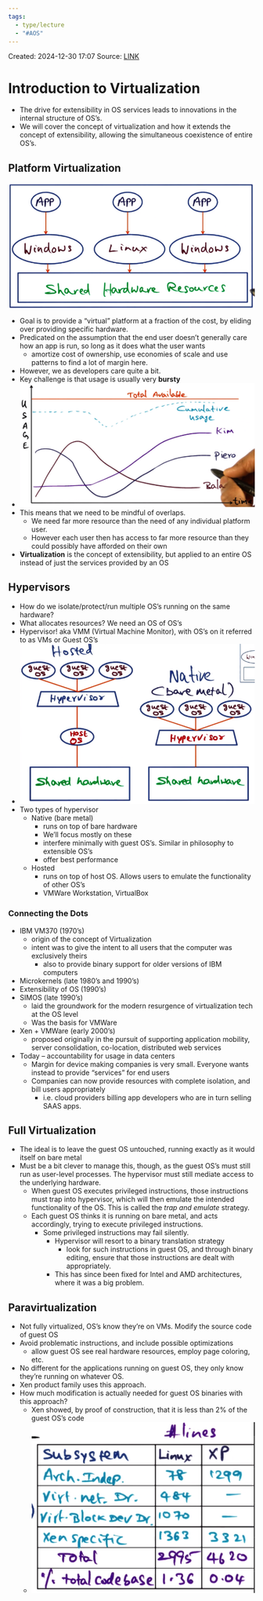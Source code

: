 ```yaml
---
tags:
  - type/lecture
  - "#AOS"
---
```

Created: 2024-12-30 17:07
Source: [LINK](https://andrewrepp.com/aos_lec_L03)

# Introduction to Virtualization

- The drive for extensibility in OS services leads to innovations in the internal structure of OS’s.
- We will cover the concept of virtualization and how it extends the concept of extensibility, allowing the simultaneous coexistence of entire OS’s.

## Platform Virtualization
![](/img/L03a_platform_virtualization.png)
- Goal is to provide a “virtual” platform at a fraction of the cost, by eliding over providing specific hardware.
- Predicated on the assumption that the end user doesn’t generally care how an app is run, so long as it does what the user wants
    - amortize cost of ownership, use economies of scale and use patterns to find a lot of margin here.
- However, we as developers care quite a bit.
- Key challenge is that usage is usually very **bursty**
- ![](/img/L03a_platform_virtualization_2.png)
- This means that we need to be mindful of overlaps.
    - We need far more resource than the need of any individual platform user.
    - However each user then has access to far more resource than they could possibly have afforded on their own
- **Virtualization** is the concept of extensibility, but applied to an entire OS instead of just the services provided by an OS
## Hypervisors

- How do we isolate/protect/run multiple OS’s running on the same hardware?
- What allocates resources? We need an OS of OS’s
- Hypervisor! aka VMM (Virtual Machine Monitor), with OS’s on it referred to as VMs or Guest OS’s
- ![](/img/L03a_hypervisors.png)
- Two types of hypervisor
    - Native (bare metal)
        - runs on top of bare hardware
        - We’ll focus mostly on these
        - interfere minimally with guest OS’s. Similar in philosophy to extensible OS’s
        - offer best performance
    - Hosted
        - runs on top of host OS. Allows users to emulate the functionality of other OS’s
        - VMWare Workstation, VirtualBox

### Connecting the Dots

- IBM VM370 (1970’s)
    - origin of the concept of Virtualization
    - intent was to give the intent to all users that the computer was exclusively theirs
        - also to provide binary support for older versions of IBM computers
- Microkernels (late 1980’s and 1990’s)
- Extensibility of OS (1990’s)
- SIMOS (late 1990’s)
    - laid the groundwork for the modern resurgence of virtualization tech at the OS level
    - Was the basis for VMWare
- Xen + VMWare (early 2000’s)
    - proposed originally in the pursuit of supporting application mobility, server consolidation, co-location, distributed web services
- Today – accountability for usage in data centers
    - Margin for device making companies is very small. Everyone wants instead to provide “services” for end users
    - Companies can now provide resources with complete isolation, and bill users appropriately
        - i.e. cloud providers billing app developers who are in turn selling SAAS apps.

## Full Virtualization

- The ideal is to leave the guest OS untouched, running exactly as it would itself on bare metal
- Must be a bit clever to manage this, though, as the guest OS’s must still run as user-level processes. The hypervisor must still mediate access to the underlying hardware.
    - When guest OS executes privileged instructions, those instructions must trap into hypervisor, which will then emulate the intended functionality of the OS. This is called the _trap and emulate_ strategy.
    - Each guest OS thinks it is running on bare metal, and acts accordingly, trying to execute privileged instructions.
        - Some privileged instructions may fail silently.
            - Hypervisor will resort to a binary translation strategy
                - look for such instructions in guest OS, and through binary editing, ensure that those instructions are dealt with appropriately.
            - This has since been fixed for Intel and AMD architectures, where it was a big problem.

## Paravirtualization

- Not fully virtualized, OS’s know they’re on VMs. Modify the source code of guest OS
- Avoid problematic instructions, and include possible optimizations
    - allow guest OS see real hardware resources, employ page coloring, etc.
- No different for the applications running on guest OS, they only know they’re running on whatever OS.
- Xen product family uses this approach.
- How much modification is actually needed for guest OS binaries with this approach?
    - Xen showed, by proof of construction, that it is less than 2% of the guest OS’s code
    - ![](/img/L03a_how_many_lines_to_change.png)